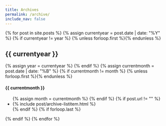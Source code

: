 ```yaml
---
title: Archives
permalink: /archive/
include_nav: false
---
```


<div class="archives" itemscope itemtype="http://schema.org/Blog">
{% for post in site.posts %}
    {% assign currentyear = post.date | date: "%Y" %}
    {% if currentyear != year %}
      {% unless forloop.first %}</ul>{% endunless %}
      <h2 id="{{ post.date | date:"%Y" }}">{{ currentyear }}</h2>
      {% assign year = currentyear %} 
    {% endif %}
    {% assign currentmonth = post.date | date: "%B" %}
    {% if currentmonth != month %}
      {% unless forloop.first %}</ul>{% endunless %}
      <h4 id="{{ post.date | date:"%Y-%B" }}">{{ currentmonth }}</h4>
      <ul>
      {% assign month = currentmonth %} 
    {% endif %}
    {% if post.url != "" %}
        <li>{% include post/archive-listitem.html %}</li>
    {% endif %}
    {% if forloop.last %}</ul>{% endif %}
{% endfor %}
</div>